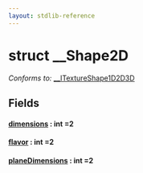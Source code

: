 ```yaml
---
layout: stdlib-reference
---
```


# struct \_\_Shape2D

*Conforms to:* [\_\_ITextureShape1D2D3D](/stdlib-reference/interfaces/ITextureShape1D2D3D/index)

## Fields

#### [dimensions](/stdlib-reference/types/Shape2D/dimensions) : int =2
#### [flavor](/stdlib-reference/types/Shape2D/flavor) : int =2
#### [planeDimensions](/stdlib-reference/types/Shape2D/planeDimensions) : int =2

